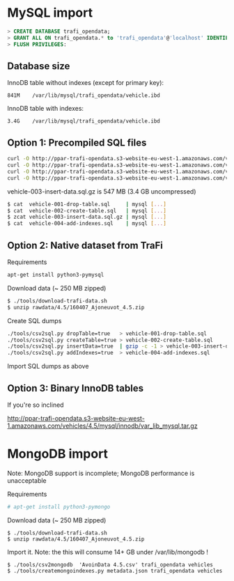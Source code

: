 # MySQL import

```sql
> CREATE DATABASE trafi_opendata;
> GRANT ALL ON trafi_opendata.* to 'trafi_opendata'@'localhost' IDENTIFIED BY 'trafi_opendata';
> FLUSH PRIVILEGES:
```
 
## Database size

InnoDB table without indexes (except for primary key):

```
841M    /var/lib/mysql/trafi_opendata/vehicle.ibd
```

InnoDB table with indexes:

```
3.4G    /var/lib/mysql/trafi_opendata/vehicle.ibd
```

## Option 1: Precompiled SQL files

```bash
curl -O http://ppar-trafi-opendata.s3-website-eu-west-1.amazonaws.com/vehicles/4.5/mysql/sql/vehicle-001-drop-table.sql
curl -O http://ppar-trafi-opendata.s3-website-eu-west-1.amazonaws.com/vehicles/4.5/mysql/sql/vehicle-002-create-table.sql
curl -O http://ppar-trafi-opendata.s3-website-eu-west-1.amazonaws.com/vehicles/4.5/mysql/sql/vehicle-003-insert-data.sql.gz
curl -O http://ppar-trafi-opendata.s3-website-eu-west-1.amazonaws.com/vehicles/4.5/mysql/sql/vehicle-004-add-indexes.sql
```

vehicle-003-insert-data.sql.gz is 547 MB (3.4 GB uncompressed)

```bash
$ cat  vehicle-001-drop-table.sql     | mysql [...] 
$ cat  vehicle-002-create-table.sql   | mysql [...]
$ zcat vehicle-003-insert-data.sql.gz | mysql [...]
$ cat  vehicle-004-add-indexes.sql    | mysql [...]
```

## Option 2: Native dataset from TraFi

Requirements

```bash
apt-get install python3-pymysql
```

Download data (~ 250 MB zipped)

```bash
$ ./tools/download-trafi-data.sh
$ unzip rawdata/4.5/160407_Ajoneuvot_4.5.zip
```

Create SQL dumps

```bash
./tools/csv2sql.py dropTable=true   > vehicle-001-drop-table.sql
./tools/csv2sql.py createTable=true > vehicle-002-create-table.sql
./tools/csv2sql.py insertData=true  | gzip -c -1 > vehicle-003-insert-data.sql.gz
./tools/csv2sql.py addIndexes=true  > vehicle-004-add-indexes.sql
```

Import SQL dumps as above

## Option 3: Binary InnoDB tables

If you're so inclined

http://ppar-trafi-opendata.s3-website-eu-west-1.amazonaws.com/vehicles/4.5/mysql/innodb/var_lib_mysql.tar.gz


# MongoDB import

Note: MongoDB support is incomplete; MongoDB performance is unacceptable

Requirements
```bash
# apt-get install python3-pymongo
```

Download data (~ 250 MB zipped)

```
$ ./tools/download-trafi-data.sh
$ unzip rawdata/4.5/160407_Ajoneuvot_4.5.zip
```

Import it. Note: the this will consume 14+ GB under /var/lib/mongodb !

```
$ ./tools/csv2mongodb  'AvoinData 4.5.csv' trafi_opendata vehicles
$ ./tools/createmongoindexes.py metadata.json trafi_opendata vehicles
```

